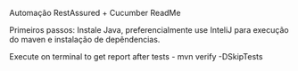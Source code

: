 Automação RestAssured + Cucumber ReadMe 

Primeiros passos: Instale Java, preferencialmente use InteliJ para execução do maven e instalação de depêndencias.

Execute on terminal to get report after tests -  mvn verify -DSkipTests
